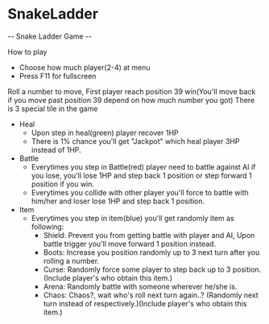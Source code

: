 # SnakeLadder
-- Snake Ladder Game --

How to play
- Choose how much player(2-4) at menu
- Press F11 for fullscreen

Roll a number to move, First player reach position 39 win(You'll move back if you move past position 39 depend on how much number you got)
There is 3 special tile in the game
 - Heal
    - Upon step in heal(green) player recover 1HP
    - There is 1% chance you'll get "Jackpot" which heal player 3HP instead of 1HP.
 - Battle
    - Everytimes you step in Battle(red) player need to battle against AI if you lose, you'll lose 1HP and step back 1 position or step forward 1 position if you win.
    - Everytimes you collide with other player you'll force to battle with him/her and loser lose 1HP and step back 1 position.
 - Item
    - Everytimes you step in item(blue) you'll get randomly item as following:
        - Shield: Prevent you from getting battle with player and AI, Upon battle trigger you'll move forward 1 position instead.
        - Boots: Increase you position randomly up to 3 next turn after you rolling a number.
        - Curse: Randomly force some player to step back up to 3 position.(Include player's who obtain this item.)
        - Arena: Randomly battle with someone wherever he/she is.
        - Chaos: Chaos?, wait who's roll next turn again..? (Randomly next turn instead of respectively.)(Include player's who obtain this item.)
